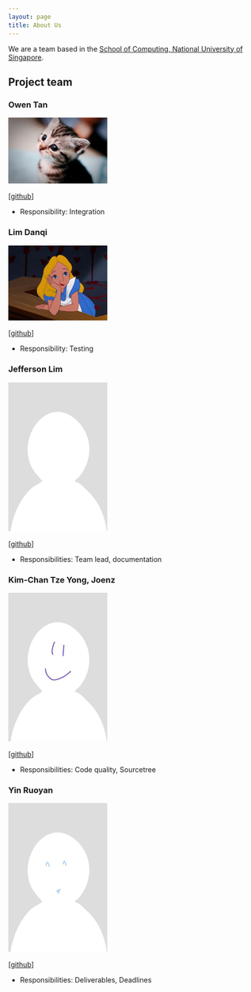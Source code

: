 ```yaml
---
layout: page
title: About Us
---
```


We are a team based in the [School of Computing, National University of Singapore](http://www.comp.nus.edu.sg).

## Project team

### Owen Tan

<img src="images/owentan.png" width="200px">

[[github](https://github.com/mslevis)]

* Responsibility: Integration 

### Lim Danqi

<img src="images/limdanqi.jpg" width="200px">

[[github](https://github.com/limdanqi)]

* Responsibility: Testing 

### Jefferson Lim

<img src="images/qreoct.png" width="200px">

[[github](http://github.com/qreoct)]

* Responsibilities: Team lead, documentation 

### Kim-Chan Tze Yong, Joenz

<img src="images/joenzkimchan.png" width="200px">

[[github](http://github.com/joenzkimchan)]

* Responsibilities: Code quality, Sourcetree 

### Yin Ruoyan 

<img src="images/ruoyann.png" width="200px">

[[github](http://github.com/ruoyann)]

* Responsibilities: Deliverables, Deadlines 
